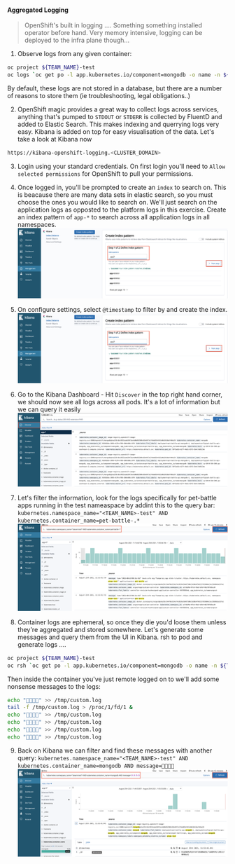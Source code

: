#### Aggregated Logging
> OpenShift's built in logging .... Something something installed operator before hand. Very memory intensive, logging can be deployed to the infra plane though...

1. Observe logs from any given container:
```bash
oc project ${TEAM_NAME}-test
oc logs `oc get po -l app.kubernetes.io/component=mongodb -o name -n ${TEAM_NAME}-test` --since 10m
```
By default, these logs are not stored in a database, but there are a number of reasons to store them (ie troubleshooting, legal obligations..)

2. OpenShift magic provides a great way to collect logs across services, anything that's pumped to `STDOUT` or `STDERR` is collected by FluentD and added to Elastic Search. This makes indexing and querrying logs very easy. Kibana is added on top for easy visualisation of the data. Let's take a look at Kibana now
```bash
https://kibana-openshift-logging.<CLUSTER_DOMAIN>
```

3. Login using your standard credentials. On first login you'll need to `Allow selected permissions` for OpenShift to pull your permissions. 

4. Once logged in, you'll be prompted to create an `index` to search on. This is beacause there are many data sets in elastic search, so you must choose the ones you would like to search on. We'll just search on the application logs as opposted to the platform logs in this exercise. Create an index pattern of `app-*` to search across all application logs in all namespaces.
![kibana-create-index](./images/kibana-create-index.png)

5. On configure settings, select `@timestamp` to filter by and create the index.
![kibana-create-index-timestamp](./images/kibana-create-index.png)

6. Go to the Kibana Dashboard - Hit `Discover` in the top right hand corner, we should now see all logs across all pods. It's a lot of information but we can query it easily
![kibana-discover](./images/kibana-discover.png)

7. Let's filter the information, look for the logs specifically for pet-battle apps running in the test nameaspace by addint this to the query bar:
`kubernetes.namespace_name="<TEAM_NAME>-test" AND kubernetes.container_name=pet-battle-.*`
![kibana-example-query](./images/kibana-example-query.png)

8. Container logs are ephemeral, so once they die you'd loose them unless they're aggregated and stored somewhere. Let's generate some messages and query them from the UI in Kibana. rsh to pod and generate logs ....

```bash
oc project ${TEAM_NAME}-test
oc rsh `oc get po -l app.kubernetes.io/component=mongodb -o name -n ${TEAM_NAME}-test`
```

Then inside the container you've just remote logged on to we'll add some nonsense messages to the logs:
```bash
echo "🦄🦄🦄🦄" >> /tmp/custom.log
tail -f /tmp/custom.log > /proc/1/fd/1 &
echo "🦄🦄🦄🦄" >> /tmp/custom.log
echo "🦄🦄🦄🦄" >> /tmp/custom.log
echo "🦄🦄🦄🦄" >> /tmp/custom.log
echo "🦄🦄🦄🦄" >> /tmp/custom.log
```

9. Back on Kibana we can filter and find these messages with another query: `kubernetes.namespace_name="<TEAM_NAME>-test" AND kubernetes.container_name=mongodb AND message=🦄🦄🦄🦄`
![kibana-mongodb-unicorn](./images/kibana-mongodb-unicorn.png)